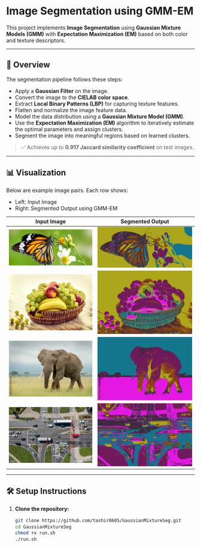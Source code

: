 # Image Segmentation using GMM-EM

This project implements **Image Segmentation** using **Gaussian Mixture Models (GMM)** with **Expectation Maximization (EM)** based on both color and texture descriptors.

---

## 🧠 Overview

The segmentation pipeline follows these steps:

- Apply a **Gaussian Filter** on the image.
- Convert the image to the **CIELAB color space**.
- Extract **Local Binary Patterns (LBP)** for capturing texture features.
- Flatten and normalize the image feature data.
- Model the data distribution using a **Gaussian Mixture Model (GMM)**.
- Use the **Expectation Maximization (EM)** algorithm to iteratively estimate the optimal parameters and assign clusters.
- Segment the image into meaningful regions based on learned clusters.

> ✅ Achieves up to **0.917 Jaccard similarity coefficient** on test images.

---

## 📊 Visualization

Below are example image pairs. Each row shows:
- Left: Input Image
- Right: Segmented Output using GMM-EM

| Input Image | Segmented Output |
|-------------|------------------|
| ![](input/1.jpg) | ![](output/1.png) |
| ![](input/10.jpg) | ![](output/10.png) |
| ![](input/3.jpg) | ![](output/3.png) |
| ![](input/4.jpg) | ![](output/4.png) |



---

## 🛠️ Setup Instructions

1. **Clone the repository:**
   ```bash
   git clone https://github.com/tashir0605/GaussianMixtureSeg.git
   cd GaussianMixtureSeg
   chmod +x run.sh
   ./run.sh
